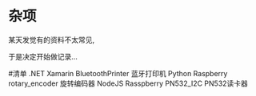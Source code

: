 # 杂项

某天发觉有的资料不太常见,

于是决定开始做记录...

#清单
.NET	Xamarin		BluetoothPrinter	蓝牙打印机
Python	Raspberry	rotary_encoder		旋转编码器
NodeJS	Rasspberry	PN532_I2C			PN532读卡器